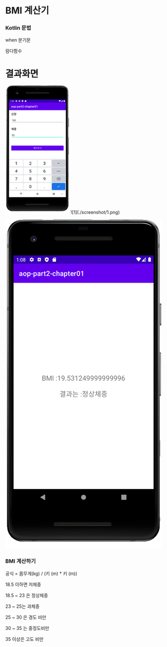 # BMI 계산기


### Kotlin 문법

when 분기문

람다함수


# 결과화면


<img src="./screenshot/1.png" width="200" height="400"/>
![1](./screenshot/1.png)

![2](./screenshot/2.png)











### BMI 계산하기

공식 =  몸무게(kg) / (키 (m) * 키 (m)) 

18.5 이하면 저체중

18.5 ~ 23 은 정상체중

23 ~ 25는 과체중

25 ~ 30 은 경도 비만

30 ~ 35 는 중정도비만

35 이상은 고도 비만

